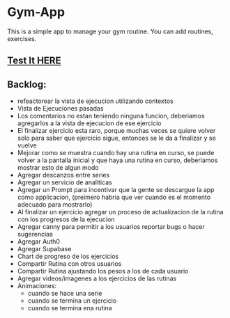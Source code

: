 # Gym-App

This is a simple app to manage your gym routine. You can add routines, exercises.

## [Test It HERE](https://javierbalonga.github.io/gym-app/) 

## Backlog:
- refeactorear la vista de ejecucion utilizando contextos
- Vista de Ejecuciones pasadas
- Los comentarios no estan teniendo ninguna funcion, deberiamos agregarlos a la vista de ejecucion de ese ejercicio
- El finalizar ejercicio esta raro, porque muchas veces se quiere volver solo para saber que ejercicio sigue, entonces se le da a finalizar y se vuelve
- Mejorar como se muestra cuando hay una rutina en curso, se puede volver a la pantalla inicial y que haya una rutina en curso, deberiamos mostrar esto de algun modo
- Agregar descanzos entre series
- Agregar un servicio de analiticas
- Agregar un Prompt para incentivar que la gente se descargue la app como applicacion, (preimero habria que ver cuando es el momento adecuado para mostrarlo)
- Al finalizar un ejercicio agregar un proceso de actualizacion de la rutina con los progresos de la ejecucion
- Agregar canny para permitir a los usuarios reportar bugs o hacer sugerencias
- Agregar Auth0
- Agregar Supabase
- Chart de progreso de los ejercicios
- Compartir Rutina con otros usuarios
- Compartir Rutina ajustando los pesos a los de cada usuario
- Agregar videos/imagenes a los ejercicios de las rutinas
- Animaciones:
    - cuando se hace una serie
    - cuando se termina un ejercicio
    - cuando se termina ena rutina
